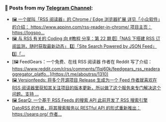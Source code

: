### 📰 Posts from my [Telegram Channel](https://t.me/s/aboutrss):
<!-- BLOG-POST-LIST:START -->
- [🖼 一个就叫「RSS 阅读器」的 Chrome / Edge 浏览器扩展 详见「小众软件」的介绍： https://www.appinn.com/rss-reader-in-chrome/ 项目主页： https://logspo...](https://t.me/aboutrss/1312)
- [🖼 与 RSS 有关的 Coding 向 #教程 分享：第 22 期 1️⃣「NAS 下搭建 RSS 订阅监测，随时获取最新动态」 2️⃣「Site Search Powered by JSON Feed」 3️⃣「...](https://t.me/aboutrss/1311)
- [🖼 FeedGears：一个免费、在线 RSS 阅读器 作者在 Reddit 写了介绍： https://www.reddit.com/r/rss/comments/11qj60k/feedgears_rss_readeraggregator_platfo...](https://t.me/aboutrss/1310)
- [🖼 Versionfeeds: 将多个开源项目 Release 生成为一个 Feed 作者就喜欢在 RSS 阅读器里获知其关注项目的版本更新，所以做了这个服务来专门解决这个问题。支持 ...](https://t.me/aboutrss/1309)
- [🖼 SearQ: 一个基于 RSS Feeds 的搜索 API 此前开发了 RSS 搜索引擎 DatoRSS 的作者，将其搜索服务以 RESTful API 的形式重新推出： https://searq.org/ 作者...](https://t.me/aboutrss/1308)
<!-- BLOG-POST-LIST:END -->

<!--
**AboutRSS/AboutRSS** is a ✨ _special_ ✨ repository because its `README.md` (this file) appears on your GitHub profile.

Here are some ideas to get you started:

- 🔭 I’m currently working on ...
- 🌱 I’m currently learning ...
- 👯 I’m looking to collaborate on ...
- 🤔 I’m looking for help with ...
- 💬 Ask me about ...
- 📫 How to reach me: ...
- 😄 Pronouns: ...
- ⚡ Fun fact: ...
-->
